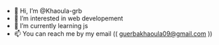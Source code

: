 - 👋 Hi, I’m @Khaoula-grb
- 👀 I’m interested in web developement
- 🌱 I’m currently learning js 
- 📫 You can reach me by my email (( guerbakhaoula09@gmail.com ))

<!---
Khaoula-grb/Khaoula-grb is a ✨ special ✨ repository because its `README.md` (this file) appears on your GitHub profile.
You can click the Preview link to take a look at your changes.
--->
